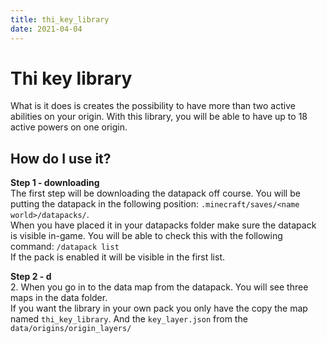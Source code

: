 ```yaml
---
title: thi_key_library
date: 2021-04-04
---
```


# Thi key library

What is it does is creates the possibility to have more than two active abilities on your origin. 
With this library, you will be able to have up to 18 active powers on one origin.

## How do I use it?

**Step 1 - downloading** <br />
The first step will be downloading the datapack off course. You will be putting the datapack in the following position: 
`.minecraft/saves/<name world>/datapacks/`. <br />
When you have placed it in your datapacks folder make sure the datapack is visible in-game. 
You will be able to check this with the following command: `/datapack list` <br />
If the pack is enabled it will be visible in the first list. <br />

**Step 2 - d** <br />
2. When you go in to the data map from the datapack. You will see three maps in the data folder. <br />
If you want the library in your own pack you only have the copy the map named `thi_key_library`. And the `key_layer.json` from the `data/origins/origin_layers/`